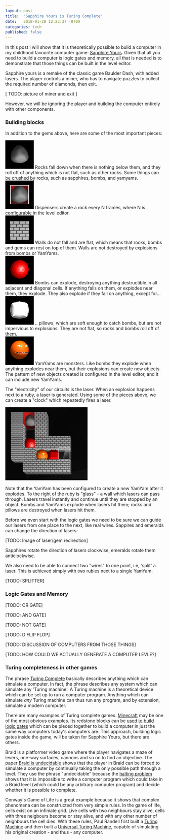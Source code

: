 ```yaml
---
layout: post
title:  "Sapphire Yours is Turing Complete"
date:   2018-01-28 12:23:37 -0700
categories: tech
published: false
---
```


In this post I will show that it is theoretically possible to build a computer in my childhood favourite computer game: [Sapphire Yours](http://members.aon.at/sapphire/). Given that all you need to build a computer is logic gates and memory, all that is needed is to demonstrate that those things can be built in the level editor.

Sapphire yours is a remake of the classic game Baulder Dash, with added lasers. The player controls a miner, who has to navigate puzzles to collect the required number of diamonds, then exit.

[ TODO: picture of miner and exit ]

However, we will be ignoring the player and building the computer entirely with other components.

### Building blocks

In addition to the gems above, here are some of the most important pieces:

<div class="leftimg">
<img src="/images/sapp/rock.png" alt="Rock" /> <span>Rocks fall down when there is nothing below them, and they roll off of anything which is not flat, such as other rocks. Some things can be crushed by rocks, such as sapphires, bombs, and yamyams.</span>
</div>

<div class="leftimg">
<img src="/images/sapp/dispenser.png" alt="Dispenser" /> <span> Dispensers create a rock every N frames, where N is configurable in the level editor.</span>
</div>

<div class="leftimg">
<img src="/images/sapp/wall.png" alt="Wall" /> <span> Walls do not fall and are flat, which means that rocks, bombs and gems can rest on top of them. Walls are not destroyed by explosions from bombs or YamYams.</span>
</div>

<div class="leftimg">
<img src="/images/sapp/bomb.png" alt="Bomb" /> <span> Bombs can explode, destroying anything destructible in all adjacent and diagonal cells. If anything falls on them, or explodes near them, they explode. They also explode if they fall on anything, except for...</span>
</div>

<div class="leftimg">
<img src="/images/sapp/pillow.png" alt="Pillow" /> <span> .. pillows, which are soft enough to catch bombs, but are not impervious to explosions. They are not flat, so rocks and bombs roll off of them.</span>
</div>

<div class="leftimg">
<img src="/images/sapp/yamyam.png" alt="YamYam" /> <span> YamYams are monsters. Like bombs they explode when anything explodes near them, but their explosions can create new objects. The pattern of new objects created is configured in the level editor, and it can include new YamYams. </span>
</div>


The "electricity" of our circuits is the laser. When an explosion happens next to a ruby, a laser is generated. Using some of the pieces above, we can create a "clock" which repeatedly fires a laser. 

<img src="/images/sapp/clock.gif" alt="Clock component." />

Note that the YamYam has been configured to create a new YamYam after it explodes. To the right of the ruby is "glass" - a wall which lasers can pass through. Lasers travel instantly and continue until they are stopped by an object. Bombs and YamYams explode when lasers hit them; rocks and pillows are destroyed when lasers hit them.

Before we even start with the logic gates we need to be sure we can guide our lasers from one place to the next, like real wires. Sappires and emeralds can change the direction of lasers:

[TODO: Image of laser/gem redirection]

Sapphires rotate the direction of lasers clockwise, emeralds rotate them anticlockwise.

We also need to be able to connect two "wires" to one point, i.e, 'split' a laser. This is achieved simply with two rubies next to a single YamYam:

[TODO: SPLITTER]

### Logic Gates and Memory

[TODO: OR GATE]

[TODO: AND GATE]

[TODO: NOT GATE]

[TODO: D FLIP FLOP]

[TODO: DISCUSSION OF COMPUTERS FROM THOSE THINGS]

[TODO: HOW COULD WE ACTUALLY GENERATE A COMPUTER LEVLE?]


### Turing completeness in other games

The phrase [Turing Complete](https://en.wikipedia.org/wiki/Turing_completeness) basically describes anything which can simulate a computer. In fact, the phrase describes any system which can simulate any 'Turing machine'. A Turing machine is a theoretical device which can be set up to run a computer program. Anything which can simulate _any_ Turing machine can thus run any program, and by extension, simulate a modern computer.

There are many examples of Turing complete games. [Minecraft](https://minecraft.net/en-us/article/deep-thought) may be one of the most obvious examples. Its redstone blocks can be [used to build logic gates](https://minecraft.gamepedia.com/Tutorials/Basic_logic_gates) which can be pieced together to build a computer in just the same way computers today's computers are. This approach, building logic gates inside the game, will be taken for Sapphire Yours, but there are others.

Braid is a platformer video game where the player navigates a maze of levers, one-way surfaces, cannons and so on to find an objective. The paper [Braid is undecidable](https://arxiv.org/pdf/1412.0784) shows that the player in Braid can be forced to simulate a computer by continually taking the only possible path through a level. They use the phrase "undecidable" because the [halting problem](https://en.wikipedia.org/wiki/Halting_problem) shows that it is impossible to write a computer program which could take in a Braid level (which could be any arbitrary computer program) and decide whether it is possible to complete.

Conway's Game of Life is a great example because it shows that complex phenomena can be constructed from very simple rules. In the game of life, cells exist on an infiniate grid. Live cells with two neighbours stay alive, cells with three neigbours become or stay alive, and with any other number of neighbours the cell dies. With these rules, Paul Randell first built a [Turing Machine](http://rendell-attic.org/gol/tm.htm) and then built a [Universal Turing Machine](http://rendell-attic.org/gol/utm/index.htm), capable of simulating his original creation - and thus - any computer.

